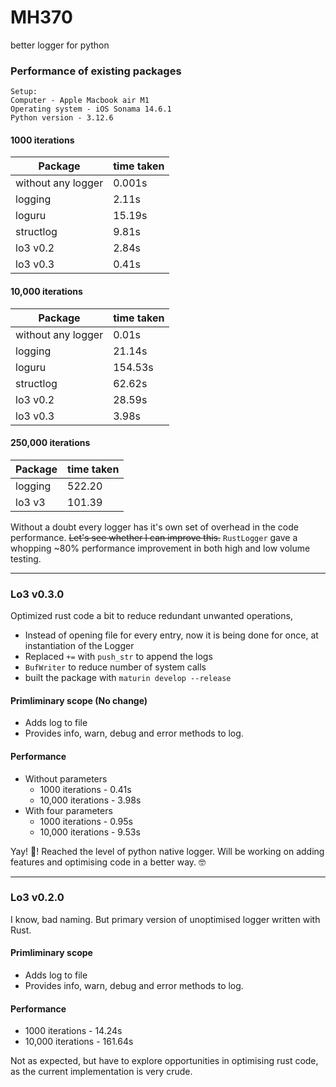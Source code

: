 # MH370
better logger for python

### Performance of existing packages

```shell
Setup:
Computer - Apple Macbook air M1
Operating system - iOS Sonama 14.6.1
Python version - 3.12.6
```

#### 1000 iterations
| Package| time taken|
|---|---|
| without any logger | 0.001s|
| logging| 2.11s|
|loguru|15.19s|
|structlog | 9.81s |
|lo3 v0.2 | 2.84s|
|lo3 v0.3 | 0.41s|

#### 10,000 iterations
| Package| time taken|
|---|---|
| without any logger |0.01s |
| logging| 21.14s|
|loguru|154.53s|
|structlog | 62.62s |
|lo3 v0.2 | 28.59s|
|lo3 v0.3 | 3.98s|

#### 250,000 iterations
| Package| time taken|
|---|---|
| logging | 522.20 |
| lo3 v3 | 101.39|

Without a doubt every logger has it's own set of overhead in the code performance. ~~Let's see whether I can improve this.~~ `RustLogger` gave a whopping ~80% performance improvement in both high and low volume testing.

---
### Lo3 v0.3.0

Optimized rust code a bit to reduce redundant unwanted operations,
- Instead of opening file for every entry, now it is being done for once, at instantiation of the Logger
- Replaced `+=` with `push_str` to append the logs
- `BufWriter` to reduce number of system calls
- built the package with `maturin develop --release`
  
#### Primliminary scope (No change)
- Adds log to file
- Provides info, warn, debug and error methods to log. 

#### Performance
- Without parameters
  - 1000 iterations - 0.41s
  - 10,000 iterations - 3.98s
- With four parameters
  - 1000 iterations - 0.95s
  - 10,000 iterations - 9.53s

Yay! :tada:! Reached the level of python native logger. Will be working on adding features and optimising code in a better way. :nerd_face:

--- 
### Lo3 v0.2.0

I know, bad naming. But primary version of unoptimised logger written with Rust. 

#### Primliminary scope
- Adds log to file
- Provides info, warn, debug and error methods to log. 

#### Performance
- 1000 iterations - 14.24s
- 10,000 iterations - 161.64s

Not as expected, but have to explore opportunities in optimising rust code, as the current implementation is very crude. 